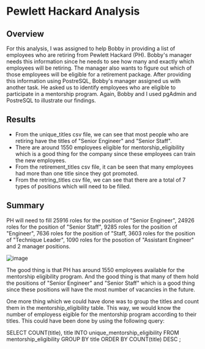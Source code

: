 # Pewlett Hackard Analysis

## Overview

For this analysis, I was assigned to help Bobby in providing a list of employees who are retiring from Pewlett Hackard (PH). Bobby's manager needs this information since he needs to see how many and exactly which employees will be retiring. The manager also wants to figure out which of those employees will be eligible for a retirement package. After providing this information using PostreSQL, Bobby's manager assigned us with another task. He asked us to identify employees who are eligible to participate in a mentorship program. Again, Bobby and I used pgAdmin and PostreSQL to illustrate our findings. 

## Results

- From the unique_titles csv file, we can see that most people who are retiring have the titles of "Senior Engineer" and "Senior Staff". 
- There are around 1550 employees eligible for mentorship_eligibility which is a good thing for the company since these employees can train the new employees. 
- From the retirement_titles csv file, it can be seen that many employees had more than one title since they got promoted. 
- From the retring_titles csv file, we can see that there are a total of 7 types of positions which will need to be filled.

## Summary

PH will need to fill 25916 roles for the position of "Senior Engineer", 24926 roles for the position of "Senior Staff", 9285 roles for the position of "Engineer", 7636 roles for the position of "Staff, 3603 roles for the position of "Technique Leader", 1090 roles for the posotion of "Assistant Engineer" and 2 manager positions. 

![image](https://user-images.githubusercontent.com/95254809/155265354-b58a9e10-265b-4da6-b321-4d290b5db6b4.png)

The good thing is that PH has around 1550 employees available for the mentorship eligibility program. And the good thing is that many of them hold the positions of "Senior Engineer" and "Senior Staff" which is a good thing since these positions will have the most number of vacancies in the future. 

One more thing which we could have done was to group the titles and count them in the mentorship_eligibility table. This way, we would know the number of employess eigible for the mentorship program according to their titles. This could have been done by using the following query:

SELECT  COUNT(title), title
INTO unique_mentorship_eligibility
FROM mentorship_eligibility
GROUP BY title
ORDER BY COUNT(title) DESC
;

